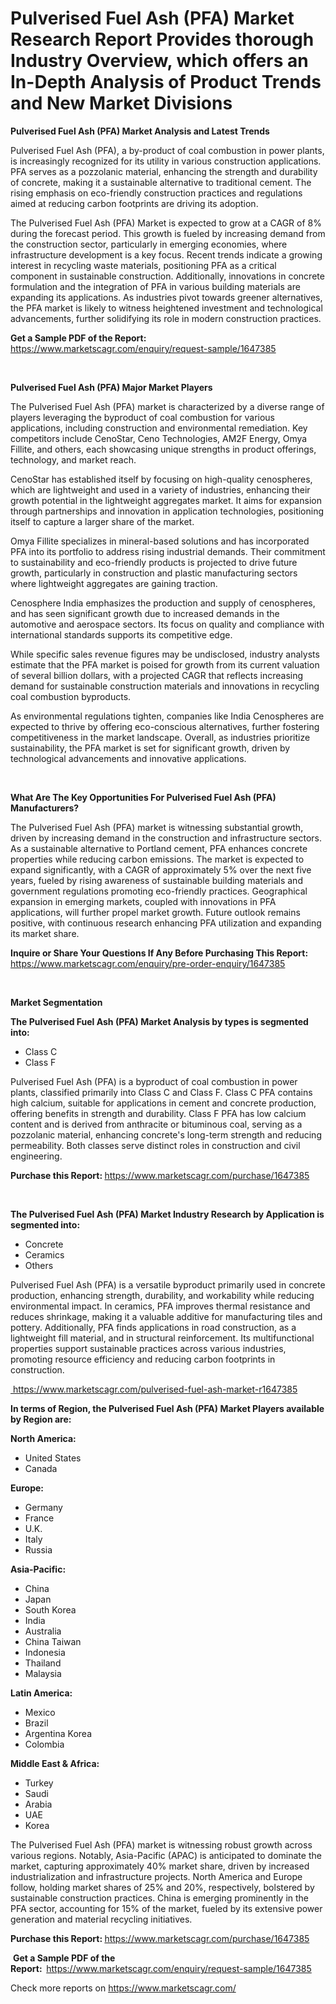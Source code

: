 <p><h1>Pulverised Fuel Ash (PFA) Market Research Report Provides thorough Industry Overview, which offers an In-Depth Analysis of Product Trends and New Market Divisions</h1></p><p><strong>Pulverised Fuel Ash (PFA) Market Analysis and Latest Trends</strong></p>
<p><p>Pulverised Fuel Ash (PFA), a by-product of coal combustion in power plants, is increasingly recognized for its utility in various construction applications. PFA serves as a pozzolanic material, enhancing the strength and durability of concrete, making it a sustainable alternative to traditional cement. The rising emphasis on eco-friendly construction practices and regulations aimed at reducing carbon footprints are driving its adoption.</p><p>The Pulverised Fuel Ash (PFA) Market is expected to grow at a CAGR of 8% during the forecast period. This growth is fueled by increasing demand from the construction sector, particularly in emerging economies, where infrastructure development is a key focus. Recent trends indicate a growing interest in recycling waste materials, positioning PFA as a critical component in sustainable construction. Additionally, innovations in concrete formulation and the integration of PFA in various building materials are expanding its applications. As industries pivot towards greener alternatives, the PFA market is likely to witness heightened investment and technological advancements, further solidifying its role in modern construction practices.</p></p>
<p><strong>Get a Sample PDF of the Report:&nbsp;</strong> <a href="https://www.marketscagr.com/enquiry/request-sample/1647385?utm_campaign=2520&utm_medium=2&utm_source=Github&utm_content=ia&utm_term=29032025&utm_id=pulverised-fuel-ash-pfa">https://www.marketscagr.com/enquiry/request-sample/1647385</a></p>
<p>&nbsp;</p>
<p><strong>Pulverised Fuel Ash (PFA) Major Market Players</strong></p>
<p><p>The Pulverised Fuel Ash (PFA) market is characterized by a diverse range of players leveraging the byproduct of coal combustion for various applications, including construction and environmental remediation. Key competitors include CenoStar, Ceno Technologies, AM2F Energy, Omya Fillite, and others, each showcasing unique strengths in product offerings, technology, and market reach.</p><p>CenoStar has established itself by focusing on high-quality cenospheres, which are lightweight and used in a variety of industries, enhancing their growth potential in the lightweight aggregates market. It aims for expansion through partnerships and innovation in application technologies, positioning itself to capture a larger share of the market.</p><p>Omya Fillite specializes in mineral-based solutions and has incorporated PFA into its portfolio to address rising industrial demands. Their commitment to sustainability and eco-friendly products is projected to drive future growth, particularly in construction and plastic manufacturing sectors where lightweight aggregates are gaining traction.</p><p>Cenosphere India emphasizes the production and supply of cenospheres, and has seen significant growth due to increased demands in the automotive and aerospace sectors. Its focus on quality and compliance with international standards supports its competitive edge.</p><p>While specific sales revenue figures may be undisclosed, industry analysts estimate that the PFA market is poised for growth from its current valuation of several billion dollars, with a projected CAGR that reflects increasing demand for sustainable construction materials and innovations in recycling coal combustion byproducts.</p><p>As environmental regulations tighten, companies like India Cenospheres are expected to thrive by offering eco-conscious alternatives, further fostering competitiveness in the market landscape. Overall, as industries prioritize sustainability, the PFA market is set for significant growth, driven by technological advancements and innovative applications.</p></p>
<p>&nbsp;</p>
<p><strong>What Are The Key Opportunities For Pulverised Fuel Ash (PFA) Manufacturers?</strong></p>
<p><p>The Pulverised Fuel Ash (PFA) market is witnessing substantial growth, driven by increasing demand in the construction and infrastructure sectors. As a sustainable alternative to Portland cement, PFA enhances concrete properties while reducing carbon emissions. The market is expected to expand significantly, with a CAGR of approximately 5% over the next five years, fueled by rising awareness of sustainable building materials and government regulations promoting eco-friendly practices. Geographical expansion in emerging markets, coupled with innovations in PFA applications, will further propel market growth. Future outlook remains positive, with continuous research enhancing PFA utilization and expanding its market share.</p></p>
<p><strong>Inquire or Share Your Questions If Any Before Purchasing This Report:</strong> <a href="https://www.marketscagr.com/enquiry/pre-order-enquiry/1647385?utm_campaign=2520&utm_medium=2&utm_source=Github&utm_content=ia&utm_term=29032025&utm_id=pulverised-fuel-ash-pfa">https://www.marketscagr.com/enquiry/pre-order-enquiry/1647385</a></p>
<p>&nbsp;</p>
<p><strong>Market Segmentation</strong></p>
<p><strong>The Pulverised Fuel Ash (PFA) Market Analysis by types is segmented into:</strong></p>
<p><ul><li>Class C</li><li>Class F</li></ul></p>
<p><p>Pulverised Fuel Ash (PFA) is a byproduct of coal combustion in power plants, classified primarily into Class C and Class F. Class C PFA contains high calcium, suitable for applications in cement and concrete production, offering benefits in strength and durability. Class F PFA has low calcium content and is derived from anthracite or bituminous coal, serving as a pozzolanic material, enhancing concrete's long-term strength and reducing permeability. Both classes serve distinct roles in construction and civil engineering.</p></p>
<p><strong>Purchase this Report:&nbsp;</strong><a href="https://www.marketscagr.com/purchase/1647385?utm_campaign=2520&utm_medium=2&utm_source=Github&utm_content=ia&utm_term=29032025&utm_id=pulverised-fuel-ash-pfa">https://www.marketscagr.com/purchase/1647385</a></p>
<p>&nbsp;</p>
<p><strong>The Pulverised Fuel Ash (PFA) Market Industry Research by Application is segmented into:</strong></p>
<p><ul><li>Concrete</li><li>Ceramics</li><li>Others</li></ul></p>
<p><p>Pulverised Fuel Ash (PFA) is a versatile byproduct primarily used in concrete production, enhancing strength, durability, and workability while reducing environmental impact. In ceramics, PFA improves thermal resistance and reduces shrinkage, making it a valuable additive for manufacturing tiles and pottery. Additionally, PFA finds applications in road construction, as a lightweight fill material, and in structural reinforcement. Its multifunctional properties support sustainable practices across various industries, promoting resource efficiency and reducing carbon footprints in construction.</p></p>
<p><a href="https://www.marketscagr.com/pulverised-fuel-ash-market-r1647385?utm_campaign=2520&utm_medium=2&utm_source=Github&utm_content=ia&utm_term=29032025&utm_id=pulverised-fuel-ash-pfa">&nbsp;https://www.marketscagr.com/pulverised-fuel-ash-market-r1647385</a></p>
<p><strong>In terms of Region, the Pulverised Fuel Ash (PFA) Market Players available by Region are:</strong></p>
<p>
    <p> <strong> North America: </strong>
        <ul>
            <li>United States</li>
            <li>Canada</li>
        </ul>
        </p> 
    <p> <strong> Europe: </strong>
        <ul>
            <li>Germany</li>
            <li>France</li>
            <li>U.K.</li>
            <li>Italy</li>
            <li>Russia</li>
        </ul>
        </p> 
    <p> <strong> Asia-Pacific: </strong>
        <ul>
            <li>China</li>
            <li>Japan</li>
            <li>South Korea</li>
            <li>India</li>
            <li>Australia</li>
            <li>China Taiwan</li>
            <li>Indonesia</li>
            <li>Thailand</li>
            <li>Malaysia</li>
        </ul>
        </p> 
    <p> <strong> Latin America: </strong>
        <ul>
            <li>Mexico</li>
            <li>Brazil</li>
            <li>Argentina Korea</li>
            <li>Colombia</li>
        </ul>
        </p> 
    <p> <strong> Middle East & Africa: </strong>
        <ul>
            <li>Turkey</li>
            <li>Saudi</li>
            <li>Arabia</li>
            <li>UAE</li>
            <li>Korea</li>
        </ul>
    </p>
    </p>
<p><p>The Pulverised Fuel Ash (PFA) market is witnessing robust growth across various regions. Notably, Asia-Pacific (APAC) is anticipated to dominate the market, capturing approximately 40% market share, driven by increased industrialization and infrastructure projects. North America and Europe follow, holding market shares of 25% and 20%, respectively, bolstered by sustainable construction practices. China is emerging prominently in the PFA sector, accounting for 15% of the market, fueled by its extensive power generation and material recycling initiatives.</p></p>
<p><strong>Purchase this Report: </strong><a href="https://www.marketscagr.com/purchase/1647385?utm_campaign=2520&utm_medium=2&utm_source=Github&utm_content=ia&utm_term=29032025&utm_id=pulverised-fuel-ash-pfa">https://www.marketscagr.com/purchase/1647385</a></p>
<p>&nbsp;<strong>Get a Sample PDF of the Report:&nbsp;&nbsp;</strong><a href="https://www.marketscagr.com/enquiry/request-sample/1647385?utm_campaign=2520&utm_medium=2&utm_source=Github&utm_content=ia&utm_term=29032025&utm_id=pulverised-fuel-ash-pfa">https://www.marketscagr.com/enquiry/request-sample/1647385</a></p>
<p><strong></strong></p>
<p>Check more reports on <a href="https://www.marketscagr.com/?utm_campaign=2520&utm_medium=2&utm_source=Github&utm_content=ia&utm_term=29032025&utm_id=pulverised-fuel-ash-pfa">https://www.marketscagr.com/</a></p>